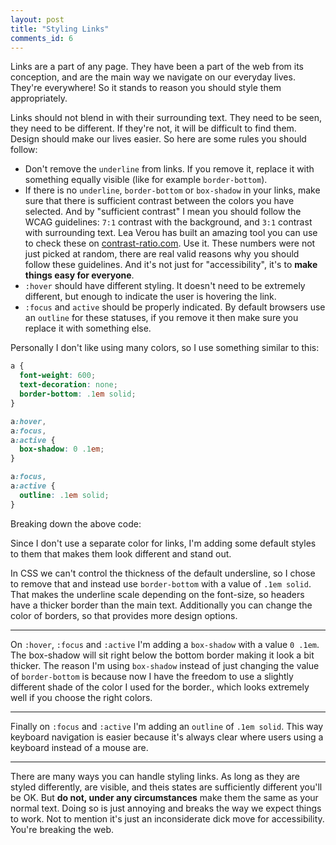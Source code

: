 ```yaml
---
layout: post
title: "Styling Links"
comments_id: 6
---
```


Links are a part of any page. They have been a part of the web from its conception, and are the main way we navigate on our everyday lives. They're everywhere! So it stands to reason you should style them appropriately.

Links should not blend in with their surrounding text. They need to be seen, they need to be different. If they're not, it will be difficult to find them. Design should make our lives easier. So here are some rules you should follow:

* Don't remove the `underline` from links. If you remove it, replace it with something equally visible (like for example `border-bottom`).
* If there is no `underline`, `border-bottom` or `box-shadow` in your links, make sure that there is sufficient contrast between the colors you have selected. And by "sufficient contrast" I mean you should follow the WCAG guidelines: `7:1` contrast with the background, and `3:1` contrast with surrounding text. Lea Verou has built an amazing tool you can use to check these on [contrast-ratio.com](https://contrast-ratio.com/). Use it. These numbers were not just picked at random, there are real valid reasons why you should follow these guidelines. And it's not just for "accessibility", it's to **make things easy for everyone**.
* `:hover` should have different styling. It doesn't need to be extremely different, but enough to indicate the user is hovering the link.
* `:focus` and `active` should be properly indicated. By default browsers use an `outline` for these statuses, if you remove it then make sure you replace it with something else.

Personally I don't like using many colors, so I use something similar to this:

```css
a {
  font-weight: 600;
  text-decoration: none;
  border-bottom: .1em solid;
}

a:hover,
a:focus,
a:active {
  box-shadow: 0 .1em;
}

a:focus,
a:active {
  outline: .1em solid;
}
```

Breaking down the above code:

Since I don't use a separate color for links, I'm adding some default styles to them that makes them look different and stand out.  

In CSS we can't control the thickness of the default undersline, so I chose to remove that and instead use `border-bottom` with a value of `.1em solid`. That makes the underline scale depending on the font-size, so headers have a thicker border than the main text. Additionally you can change the color of borders, so that provides more design options.

-----------------

On `:hover`, `:focus` and `:active` I'm adding a `box-shadow` with a value `0 .1em`. The box-shadow will sit right below the bottom border making it look a bit thicker. The reason I'm using `box-shadow` instead of just changing the value of `border-bottom` is because now I have the freedom to use a slightly different shade of the color I used for the border., which looks extremely well if you choose the right colors.  

------------------
Finally on `:focus` and `:active` I'm adding an `outline` of `.1em solid`. This way keyboard navigation is easier because it's always clear where users using a keyboard instead of a mouse are.

-----------------
There are many ways you can handle styling links. As long as they are styled differently, are visible, and theis states are sufficiently different you'll be OK. But **do not, under any circumstances** make them the same as your normal text. Doing so is just annoying and breaks the way we expect things to work. Not to mention it's just an inconsiderate dick move for accessibility. You're breaking the web.